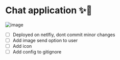 # Chat application ✨🚀

![image](https://user-images.githubusercontent.com/56472120/147871476-ad13e090-60ae-4856-b2e4-069dda6b31fe.png)


- [ ] Deployed on netlfiy, dont commit minor changes
- [ ] Add image send option to user 
- [ ] Add icon
- [ ] Add config to gitignore 
